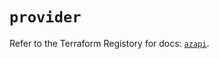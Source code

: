 # `provider`

Refer to the Terraform Registory for docs: [`azapi`](https://registry.terraform.io/providers/azure/azapi/0.6.0/docs).
